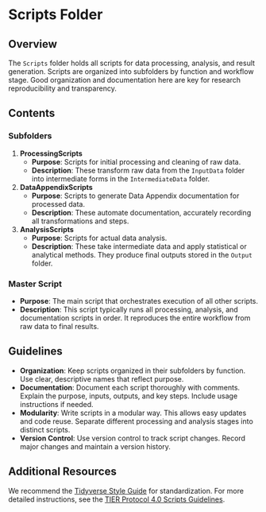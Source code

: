 # Scripts Folder

## Overview

The `Scripts` folder holds all scripts for data processing, analysis, and result generation. Scripts are organized into subfolders by function and workflow stage. Good organization and documentation here are key for research reproducibility and transparency.

## Contents

### Subfolders

1.  **ProcessingScripts**
    -   **Purpose**: Scripts for initial processing and cleaning of raw data.
    -   **Description**: These transform raw data from the `InputData` folder into intermediate forms in the `IntermediateData` folder.
2.  **DataAppendixScripts**
    -   **Purpose**: Scripts to generate Data Appendix documentation for processed data.
    -   **Description**: These automate documentation, accurately recording all transformations and steps.
3.  **AnalysisScripts**
    -   **Purpose**: Scripts for actual data analysis.
    -   **Description**: These take intermediate data and apply statistical or analytical methods. They produce final outputs stored in the `Output` folder.

### Master Script

-   **Purpose**: The main script that orchestrates execution of all other scripts.
-   **Description**: This script typically runs all processing, analysis, and documentation scripts in order. It reproduces the entire workflow from raw data to final results.

## Guidelines

-   **Organization**: Keep scripts organized in their subfolders by function. Use clear, descriptive names that reflect purpose.
-   **Documentation**: Document each script thoroughly with comments. Explain the purpose, inputs, outputs, and key steps. Include usage instructions if needed.
-   **Modularity**: Write scripts in a modular way. This allows easy updates and code reuse. Separate different processing and analysis stages into distinct scripts.
-   **Version Control**: Use version control to track script changes. Record major changes and maintain a version history.

## Additional Resources

We recommend the [Tidyverse Style Guide](https://style.tidyverse.org/) for standardization. For more detailed instructions, see the [TIER Protocol 4.0 Scripts Guidelines](https://www.projecttier.org/tier-protocol/protocol-4-0/root/scripts/).
